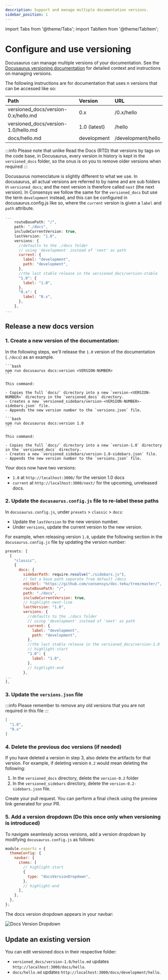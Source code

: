 ```yaml
---
description: Support and manage multiple documentation versions.
sidebar_position: 1
---
```

import Tabs from '@theme/Tabs';
import TabItem from '@theme/TabItem';

# Configure and use versioning

Docusaurus can manage multiple versions of your documentation.
See the [Docusaurus versioning documentation](https://docusaurus.io/docs/next/versioning) for
detailed context and instructions on managing versions.

The following instructions are for documentation that uses n versions that can be accessed like so:

| Path	                               | Version        | URL                | 
|:-----------------------------------  |:-------------  |:-------------------|
|versioned_docs/version-0.x/hello.md   | 0.x	          | /0.x/hello        |
|versioned_docs/version-1.0/hello.md   | 1.0 (latest)   |	/hello             |
|docs/hello.md	                       | development    |	/development/hello |

:::info
Please note that unlike Read the Docs (RTD) that versions by tags on the code base, in Docusaurus,
every version in history is kept in the `versioned_docs` folder, so the onus is on you to remove
older versions when required
:::

Docusaurus nomenclature is slightly different to what we use. In docusaurus, all actual versions
are referred to by name and are sub folders in `versioned_docs`; and the next version is therefore called
`next` (the next version). In Consensys we follow the same for the `versioned_docs` but use the
term `development` instead, and this can be configured in docusaurus.config.js like so, where
the `current` version is given a `label` and `path` attribute.

```js
...
    routeBasePath: "/",
    path: "./docs",
    includeCurrentVersion: true,
    lastVersion: "1.0",
    versions: {
      //defaults to the ./docs folder
      // using 'development' instead of 'next' as path
      current: {
        label: "development",
        path: "development",
      },
      //the last stable release in the versioned_docs/version-stable
      "1.0": {
        label: "1.0",
      },
      "0.x": {
        label: "0.x",
      },
    },
...
```

## Release a new docs version

### 1. Create a new version of the documentation:

In the following steps, we'll release the `1.0` version of the documentation (`./docs`) as an example.

<Tabs>
  <TabItem value="Syntax" label="Syntax">

    ```bash
    npm run docusaurus docs:version <VERSION-NUMBER>
    ```

    This command:

    - Copies the full `docs/` directory into a new `version-<VERSION-NUMBER>` directory in the `versioned_docs` directory.
    - Creates a new `versioned_sidebars/version-<VERSION-NUMBER>-sidebars.json` file.
    - Appends the new version number to the `versions.json` file.

  </TabItem>
  <TabItem value="Example" label="Example">

    ```bash
    npm run docusaurus docs:version 1.0
    ```

    This command:

    - Copies the full `docs/` directory into a new `version-1.0` directory in the `versioned_docs` directory.
    - Creates a new `versioned_sidebars/version-1.0-sidebars.json` file.
    - Appends the new version number to the `versions.json` file.

  </TabItem>
</Tabs>

Your docs now have two versions:

- `1.0` at `http://localhost:3000/` for the version 1.0 docs
- `current` at `http://localhost:3000/next/` for the upcoming, unreleased docs.

### 2. Update the `docusaurus.config.js` file to re-label these paths

In `docusaurus.config.js`, under `presets` > `classic` > `docs`:

- Update the `lastVersion` to the new version number.
- Under `versions`, update the current version to the new version.

For example, when releasing version `1.0`, update the following section in the `docusaurus.config.js`
file by updating the version number:

```js
presets: [
  [
    "classic",
    {
      docs: {
        sidebarPath: require.resolve("./sidebars.js"),
        // Set a base path separate from default /docs
        editUrl: "https://github.com/consensys/doc.teku/tree/master/",
        routeBasePath: "/",
        path: "./docs",
        includeCurrentVersion: true,
        // highlight-next-line
        lastVersion: "1.0",
        versions: {
          //defaults to the ./docs folder
          // using 'development' instead of 'next' as path
          current: {
            label: "development",
            path: "development",
          },
          //the last stable release in the versioned_docs/version-1.0
          // highlight-start
          "1.0": {
            label: "1.0",
          },
          // highlight-end
        },
...
],

```

### 3. Update the `versions.json` file

:::info
Please remember to remove any old versions that you are not required in this file
:::

```json
[
  "1.0",
  "0.x"
]
```

### 4. Delete the previous doc versions (if needed)

If you have deleted a version in step 3, also delete the artifacts for that version. For example, if deleting version `0.2` would mean deleting the following:

1. In the `versioned_docs` directory, delete the `version-0.2` folder
2. In the `versioned_sidebars` directory, delete the `version-0.2-sidebars.json` file.

Create your pull request. You can perform a final check using the preview link generated for your PR.

### 5. Add a version dropdown (Do this once only when versioning is introduced)

To navigate seamlessly across versions, add a version dropdown by modifying `docusaurus.config.js`
as follows:

```js title="docusaurus.config.js"
module.exports = {
  themeConfig: {
    navbar: {
      items: [
        // highlight-start
        {
          type: "docsVersionDropdown",
        },
        // highlight-end
      ],
    },
  },
};
```

The docs version dropdown appears in your navbar:

<p align="center">

![Docs Version Dropdown](../img/docsVersionDropdown.png)

</p>

## Update an existing version

You can edit versioned docs in their respective folder:

- `versioned_docs/version-1.0/hello.md` updates `http://localhost:3000/docs/hello`.
- `docs/hello.md` updates `http://localhost:3000/docs/development/hello`.
